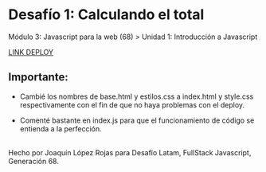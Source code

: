 <h1>Desafío 1: Calculando el total</h1>
<p>Módulo 3: Javascript para la web (68) > Unidad 1: Introducción a Javascript</p>
<a href="https://joaquin-lr.github.io/modulo3-desafio1/" target="_blank">LINK DEPLOY</a>

<h2>Importante:</h2>
<ul>
 <li><p>Cambié los nombres de base.html y estilos.css a index.html y style.css respectivamente con el fin de que no haya problemas con el deploy.</p></li>
 <li><p>Comenté bastante en index.js para que el funcionamiento de código se entienda a la perfección.</p></li>
</ul>

<p><br>Hecho por Joaquín López Rojas para Desafío Latam, FullStack Javascript, Generación 68.</p>







 

